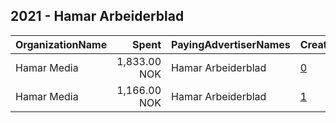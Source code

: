 ## 2021 - Hamar Arbeiderblad 
|OrganizationName|Spent|PayingAdvertiserNames|CreativeUrls|Impressions|Genders|AgeBrackets|CountryCodes|BillingAddresses|CandidateBallotInformation|
|:---|---:|:---|:---|---:|:---|:---|:---|:---|:---|
|Hamar Media|1,833.00 NOK|Hamar Arbeiderblad|[0](https://www.snap.com/political-ads/asset/a88fead005a52d7a5b9bf5d3ec31ec5672c861e2873b71d0fd87326c8eca8ed1?mediaType=mp4)|26,290||18-35|norway|"Grønnegata 64,Hamar,2315,NO"|Hamar Arbeiderblad|
|Hamar Media|1,166.00 NOK|Hamar Arbeiderblad|[1](https://www.snap.com/political-ads/asset/091e730ff07a595a7d4e8e11fc37f2a300e78c4cde51afb44b6f49a994b45cec?mediaType=mp4)|16,587||18-35|norway|"Grønnegata 64,Hamar,2315,NO"|Hamar Arbeiderblad|
